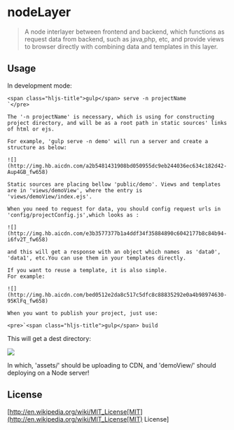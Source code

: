 # nodeLayer

> A node interlayer between frontend and backend, which functions as request data from backend, such as java,php, etc, and provide views to browser directly with combining data and templates in this layer.

## Usage

In development mode:

    <span class="hljs-title">gulp</span> serve -n projectName
    `</pre>

    The '-n projectName' is necessary, which is using for constructing project directory, and will be as a root path in static sources' links of html or ejs.  

    For example, 'gulp serve -n demo' will run a server and create a structure as below:  

    ![](http://img.hb.aicdn.com/a2b5481431908bd050955dc9eb244036ec634c182d42-Aup4GB_fw658)  

    Static sources are placing bellow 'public/demo'. Views and templates are in 'views/demoView', where the entry is 'views/demoView/index.ejs'.

    When you need to request for data, you should config request urls in 'config/projectConfig.js',which looks as :

    ![](http://img.hb.aicdn.com/e3b3577377b1a4ddf34f35884890c6042177b8c84b94-i6fv2T_fw658)  

    and this will get a response with an object which names  as 'data0', 'data1', etc.You can use them in your templates directly.

    If you want to reuse a template, it is also simple.
    For example:  

    ![](http://img.hb.aicdn.com/bed0512e2da8c517c5dfc8c88835292e0a4b98974630-95KlFq_fw658)

    When you want to publish your project, just use:

    <pre>`<span class="hljs-title">gulp</span> build

This will get a dest directory:  

![](http://img.hb.aicdn.com/1836c78a167afe737a6b6e3f0e8853f19a45d1a1fc4-IYSjJU_fw658)

In which, 'assets/' should be uploading to CDN, and 'demoView/' should deploying on a Node server!

## License

[http://en.wikipedia.org/wiki/MIT_License[MIT](http://en.wikipedia.org/wiki/MIT_License[MIT) License]